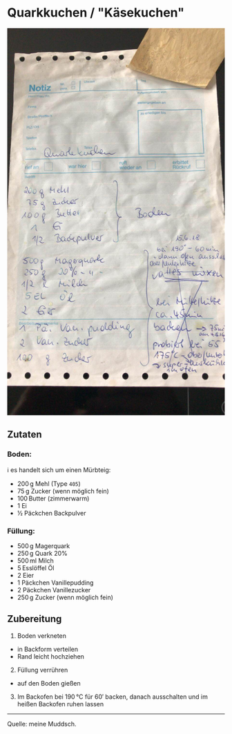 # Quarkkuchen / "Käsekuchen"

<primary-label ref="recipe"/>
<secondary-label ref="de"/>

![Fresszettel mit dem überlieferten Rezept](./photos/quarkkuchen-rezept.jpeg)

## Zutaten

### Boden:

ℹ️ es handelt sich um einen Mürbteig:

* 200&thinsp;g Mehl (Type `405`)
* 75&thinsp;g Zucker (wenn möglich fein)
* 100&thinsp;Butter (zimmerwarm)
* 1 Ei
* ½ Päckchen Backpulver

### Füllung:

* 500&thinsp;g Magerquark
* 250&thinsp;g Quark 20%
* 500&thinsp;ml Milch
* 5&thinsp;Esslöffel Öl
* 2 Eier
* 1 Päckchen Vanillepudding
* 2 Päckchen Vanillezucker
* 250&thinsp;g Zucker (wenn möglich fein)

## Zubereitung

1. Boden verkneten
  * in Backform verteilen
  * Rand leicht hochziehen
2. Füllung verrühren
  * auf den Boden gießen
3. Im Backofen bei 190&thinsp;°C für 60′ backen, danach ausschalten und im heißen Backofen ruhen lassen

----
Quelle: meine Muddsch.
